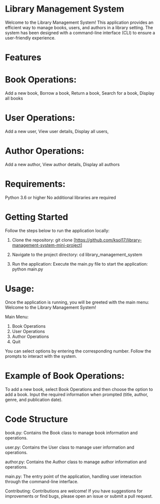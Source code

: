 # Library Management System

Welcome to the Library Management System! This application provides an efficient way to manage books, users, and authors in a library setting. The system has been designed with a command-line interface (CLI) to ensure a user-friendly experience.

# Features
# Book Operations: 
Add a new book, Borrow a book, Return a book, Search for a book, Display all books

# User Operations: 
Add a new user, View user details, Display all users,

# Author Operations:
Add a new author, View author details, Display all authors

# Requirements:
Python 3.6 or higher
No additional libraries are required

# Getting Started
Follow the steps below to run the application locally:

1. Clone the repository:
git clone [https://github.com/ksol17/library-management-system-mini-project]
2. Navigate to the project directory:
cd library_management_system

3. Run the application:
Execute the main.py file to start the application:
python main.py


# Usage:
Once the application is running, you will be greeted with the main menu:
Welcome to the Library Management System!

Main Menu:
1. Book Operations
2. User Operations
3. Author Operations
4. Quit

You can select options by entering the corresponding number. Follow the prompts to interact with the system.

# Example of Book Operations:
To add a new book, select Book Operations and then choose the option to add a book.
Input the required information when prompted (title, author, genre, and publication date).

# Code Structure
book.py: Contains the Book class to manage book information and operations.

user.py: Contains the User class to manage user information and operations.

author.py: Contains the Author class to manage author information and operations.

main.py: The entry point of the application, handling user interaction through the command-line interface.

Contributing:
Contributions are welcome! If you have suggestions for improvements or find bugs, please open an issue or submit a pull request.

